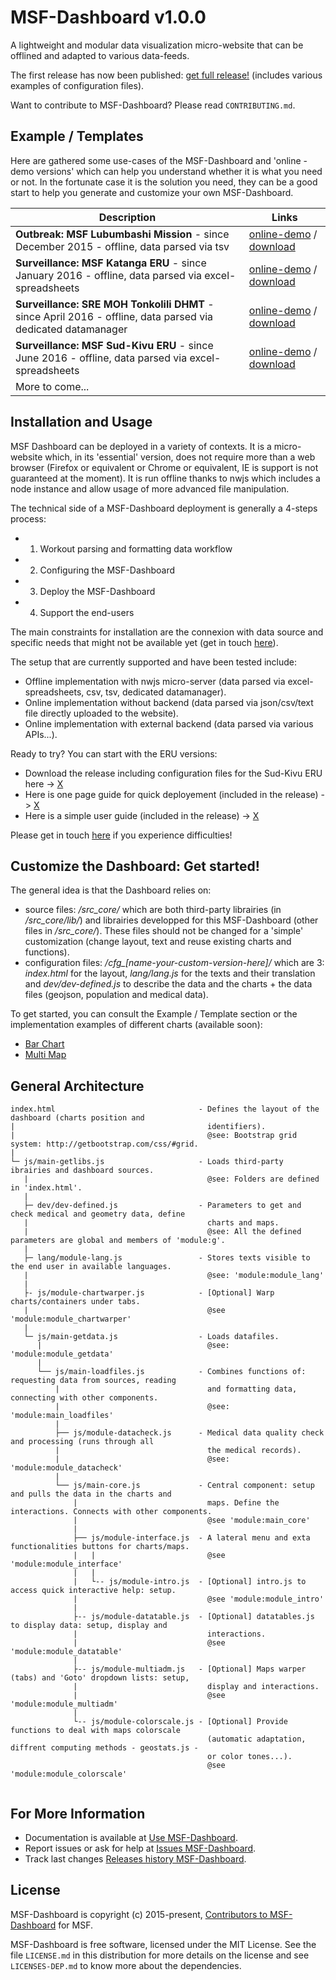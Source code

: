 MSF-Dashboard v1.0.0
====================

A lightweight and modular data visualization micro-website that can be offlined and adapted to various data-feeds.

The first release has now been published: [get full release!](https://github.com/MSF-UK/MSF-Dashboard/releases/tag/v1.0.0) (includes various examples of configuration files).

Want to contribute to MSF-Dashboard? Please read `CONTRIBUTING.md`.

Example / Templates
-------------------

Here are gathered some use-cases of the MSF-Dashboard and 'online - demo versions' which can help you understand whether it is what you need or not. In the fortunate case it is the solution you need, they can be a good start to help you generate and customize your own MSF-Dashboard.

|Description                                           |Links                                                 |
|------------------------------------------------------|------------------------------------------------------|
|**Outbreak: MSF Lubumbashi Mission** - since December 2015 - offline, data parsed via tsv|[online-demo](http://msf-uk.github.io/MSF-Dashboard/ver_demos/cfg_msf-lubumbashi) / [download](https://github.com/MSF-UK/MSF-Dashboard/releases/tag/v1.0.0_msf-lubumbashi)|
|**Surveillance: MSF Katanga ERU** - since January 2016 - offline, data parsed via excel-spreadsheets|[online-demo](http://msf-uk.github.io/MSF-Dashboard/ver_demos/cfg_eru-katanga/) / [download](https://github.com/MSF-UK/MSF-Dashboard/releases/tag/v1.0.0_eru-katanga)|
|**Surveillance: SRE MOH Tonkolili DHMT** - since April 2016 - offline, data parsed via dedicated datamanager|[online-demo](http://msf-uk.github.io/MSF-Dashboard/ver_demos/cfg_dhmt-tonkolili/) / [download](https://github.com/MSF-UK/MSF-Dashboard/releases/tag/v1.0.0_dhmt-tonkolili)|
|**Surveillance: MSF Sud-Kivu ERU** - since June 2016 - offline, data parsed via excel-spreadsheets|[online-demo](http://msf-uk.github.io/MSF-Dashboard/ver_demos/cfg_eru-sudkivu/) / [download](https://github.com/MSF-UK/MSF-Dashboard/releases/tag/v1.0.0_eru-sudkivu)|
|More to come...| |


Installation and Usage
----------------------

MSF Dashboard can be deployed in a variety of contexts. It is a micro-website which, in its 'essential' version, does not require more than a web browser (Firefox or equivalent or Chrome or equivalent, IE is support is not guaranteed at the moment). It is run offline thanks to nwjs which includes a node instance and allow usage of more advanced file manipulation.

The technical side of a MSF-Dashboard deployment is generally a 4-steps process:
- 1) Workout parsing and formatting data workflow 
- 2) Configuring the MSF-Dashboard
- 3) Deploy the MSF-Dashboard
- 4) Support the end-users

The main constraints for installation are the connexion with data source and specific needs that might not be available yet (get in touch [here](https://github.com/MSF-UK/MSF-Dashboard/issues)). 

The setup that are currently supported and have been tested include:
- Offline implementation with nwjs micro-server (data parsed via excel-spreadsheets, csv, tsv, dedicated datamanager).
- Online implementation without backend (data parsed via json/csv/text file directly uploaded to the website).
- Online implementation with external backend (data parsed via various APIs...).
 
Ready to try? You can start with the ERU versions: 
+ Download the release including configuration files for the Sud-Kivu ERU here -> [X](https://github.com/MSF-UK/MSF-Dashboard/releases/tag/v1.0.0_eru-sudkivu)
+ Here is one page guide for quick deployement (included in the release) -> [X](https://github.com/MSF-UK/MSF-Dashboard/blob/master/cfg_eru-sudkivu/doc-dev/eru_dashboard-deployement_onepage.pdf)
+ Here is a simple user guide (included in the release) -> [X](https://github.com/MSF-UK/MSF-Dashboard/blob/master/cfg_eru-sudkivu/doc-user/eru_doc-user_draft.pdf)

Please get in touch [here](https://github.com/MSF-UK/MSF-Dashboard/issues) if you experience difficulties!


Customize the Dashboard: Get started!
-------------------------------------

The general idea is that the Dashboard relies on:
+ source files: */src_core/* which are both third-party librairies (in */src_core/lib/*) and librairies developped for this MSF-Dashboard (other files in */src_core/*). These files should not be changed for a 'simple' customization (change layout, text and reuse existing charts and functions).
+ configuration files: */cfg_[name-your-custom-version-here]/* which are 3: *index.html* for the layout, *lang/lang.js* for the texts and their translation and *dev/dev-defined.js* to describe the data and the charts + the data files (geojson, population and medical data).

To get started, you can consult the Example / Template section or the implementation examples of different charts (available soon):
+ [Bar Chart](http://braimbault.github.io/NA)
+ [Multi Map](http://braimbault.github.io/NA)


General Architecture
--------------------

```
index.html                                - Defines the layout of the dashboard (charts position and 
|                                           identifiers). 
|                                           @see: Bootstrap grid system: http://getbootstrap.com/css/#grid.  
|
└─ js/main-getlibs.js                     - Loads third-party ibrairies and dashboard sources.
   |                                        @see: Folders are defined in 'index.html'.
   |
   ├─ dev/dev-defined.js                  - Parameters to get and check medical and geometry data, define
   |                                        charts and maps.
   |                                        @see: All the defined parameters are global and members of 'module:g'.
   |
   ├─ lang/module-lang.js                 - Stores texts visible to the end user in available languages.
   |                                        @see: 'module:module_lang'
   |
   ├- js/module-chartwarper.js            - [Optional] Warp charts/containers under tabs.
   |                                        @see 'module:module_chartwarper'
   |
   └─ js/main-getdata.js                  - Loads datafiles.
      |                                     @see: 'module:module_getdata'
      |
      └── js/main-loadfiles.js            - Combines functions of: requesting data from sources, reading
          |                                 and formatting data, connecting with other components.
          |                                 @see: 'module:main_loadfiles'
          |
          ├── js/module-datacheck.js      - Medical data quality check and processing (runs through all
          |                                 the medical records).
          |                                 @see: 'module:module_datacheck'
          |
          └── js/main-core.js             - Central component: setup and pulls the data in the charts and   
              |                             maps. Define the interactions. Connects with other components.
              |                             @see 'module:main_core'
              |
              ├── js/module-interface.js  - A lateral menu and exta functionalities buttons for charts/maps. 
              |   |                         @see 'module:module_interface'
              |   |          
              |   └-- js/module-intro.js  - [Optional] intro.js to access quick interactive help: setup.
              |                             @see 'module:module_intro'
              |
              ├-- js/module-datatable.js  - [Optional] datatables.js to display data: setup, display and 
              |                             interactions.
              |                             @see 'module:module_datatable'
              |
              ├-- js/module-multiadm.js   - [Optional] Maps warper (tabs) and 'Goto' dropdown lists: setup, 
              |                             display and interactions.
              |                             @see 'module:module_multiadm'
              |
              └-- js/module-colorscale.js - [Optional] Provide functions to deal with maps colorscale  
                                            (automatic adaptation, diffrent computing methods - geostats.js -
                                            or color tones...).
                                            @see 'module:module_colorscale'          
    
```

For More Information
--------------------

+ Documentation is available at [Use MSF-Dashboard](https://MSF-UK.github.io/MSF-Dashboard_doc).
+ Report issues or ask for help  at [Issues MSF-Dashboard](https://github.com/MSF-UK/MSF-Dashboard/issues).
+ Track last changes [Releases history MSF-Dashboard](https://github.com/MSF-UK/MSF-Dashboard/releases).

License
-------

MSF-Dashboard is copyright (c) 2015-present, [Contributors to MSF-Dashboard](https://github.com/MSF-UK/MSF-Dashboard/graphs/contributors) for MSF.

MSF-Dashboard is free software, licensed under the MIT License. See the file `LICENSE.md` in this distribution for more details on the license and see `LICENSES-DEP.md` to know more about the dependencies.

